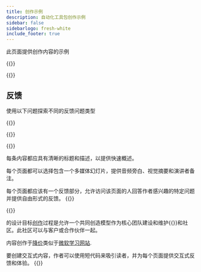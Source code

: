 ```yaml
---
title: 创作示例
description: 自动化工具包创作示例
sidebar: false
sidebarlogo: fresh-white
include_footer: true
---
```

<div class="optional">

此页面提供创作内容的示例

</div>

{{<presentation slides="1,2">}}

<div class="optional">

{{<presentationStyles>}}

## 反馈

使用以下问题探索不同的反馈问题类型

{{<questions name="contribution/sample.json" completed="Thank you for completing questions" showNavigationButtons=false >}}

</div>

</div>

{{<slideStyles>}}

{{<slide  id="slide1" audio="authoring/overview.mp3?v=1" description="Authoring Overview" localImage="/images/illustrations/Authoring-Overview.svg" >}}

每条内容都应具有清晰的标题和描述，以提供快速概述。

每个页面都可以选择包含一个多媒体幻灯片，提供音频旁白、视觉摘要和演讲者备注。

每个页面都应该有一个反馈部分，允许访问该页面的人回答作者感兴趣的特定问题并提供自由形式的反馈。
{{</slide>}}

{{<slide  id="slide2" audio="authoring/goals.mp3" description="Authoring Goals" localImage="/images/illustrations/Authoring-Goals.svg" >}}

的设计目标[创作](/zh-Hans/contribution/authoring)过程是允许一个共同创造模型作为核心团队建设和维护{{<product-name>}}和社区。此社区可以与客户或合作伙伴一起。

内容创作于[降价](https://learn.microsoft.com/contribute/markdown-reference)类似于[微软学习网站](https://learn.microsoft.com).

要创建交互式内容，作者可以使用短代码来吸引读者，并为每个页面提供交互式反馈和体验。
{{</slide>}}
